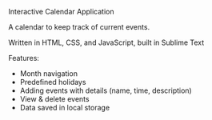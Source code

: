 Interactive Calendar Application 

A calendar to keep track of current events.

Written in HTML, CSS, and JavaScript, built in Sublime Text

Features:

  * Month navigation
  * Predefined holidays
  * Adding events with details (name, time, description)
  * View & delete events
  * Data saved in local storage
